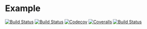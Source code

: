 # Example

[![Build Status](https://travis-ci.com/brainfo/Example.jl.svg?branch=master)](https://travis-ci.com/brainfo/Example.jl)
[![Build Status](https://ci.appveyor.com/api/projects/status/github/brainfo/Example.jl?svg=true)](https://ci.appveyor.com/project/brainfo/Example-jl)
[![Codecov](https://codecov.io/gh/brainfo/Example.jl/branch/master/graph/badge.svg)](https://codecov.io/gh/brainfo/Example.jl)
[![Coveralls](https://coveralls.io/repos/github/brainfo/Example.jl/badge.svg?branch=master)](https://coveralls.io/github/brainfo/Example.jl?branch=master)
[![Build Status](https://api.cirrus-ci.com/github/brainfo/Example.jl.svg)](https://cirrus-ci.com/github/brainfo/Example.jl)
